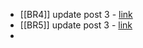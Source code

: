 - [[BR4]] update post 3 - [link](https://github.com/yearn/budget/issues/69#issuecomment-1172564108)
- [[BR5]] update post 3 - [link](https://github.com/yearn/budget/issues/70#issuecomment-1172567132)
- 
